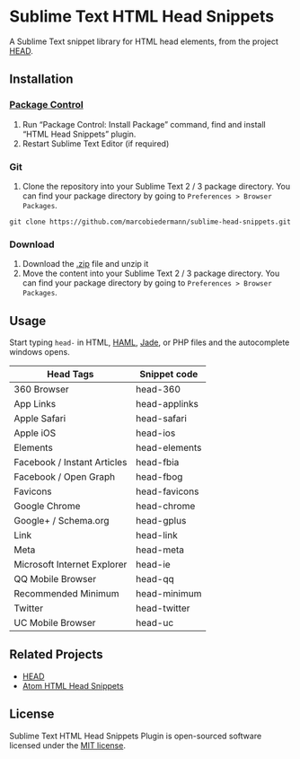 # Sublime Text HTML Head Snippets

A Sublime Text snippet library for HTML head elements, from the project [HEAD](https://github.com/joshbuchea/HEAD).

## Installation

### [Package Control](https://packagecontrol.io/)

1. Run “Package Control: Install Package” command, find and install “HTML Head Snippets” plugin.
1. Restart Sublime Text Editor (if required)

### Git

1. Clone the repository into your Sublime Text 2 / 3 package directory. You can find your package directory by going to `Preferences > Browser Packages`.

```
git clone https://github.com/marcobiedermann/sublime-head-snippets.git
```

### Download

1. Download the [.zip](https://github.com/marcobiedermann/sublime-head-snippets/archive/master.zip) file and unzip it
1. Move the content into your Sublime Text 2 / 3 package directory. You can find your package directory by going to `Preferences > Browser Packages`.


## Usage

Start typing `head-` in HTML, [HAML](http://haml.info/), [Jade](http://jade-lang.com/), or PHP files and the autocomplete windows opens.

| Head Tags | Snippet code |
|---|---|
| 360 Browser | head-360 |
| App Links | head-applinks |
| Apple Safari | head-safari |
| Apple iOS | head-ios |
| Elements | head-elements |
| Facebook / Instant Articles | head-fbia |
| Facebook / Open Graph | head-fbog |
| Favicons | head-favicons |
| Google Chrome | head-chrome |
| Google+ / Schema.org | head-gplus |
| Link | head-link |
| Meta | head-meta |
| Microsoft Internet Explorer | head-ie |
| QQ Mobile Browser | head-qq |
| Recommended Minimum | head-minimum |
| Twitter | head-twitter |
| UC Mobile Browser | head-uc |

## Related Projects
* [HEAD](https://github.com/joshbuchea/HEAD)
* [Atom HTML Head Snippets](https://github.com/joshbuchea/atom-html-head-snippets)

## License

Sublime Text HTML Head Snippets Plugin is open-sourced software licensed under the [MIT license](https://opensource.org/licenses/MIT).
